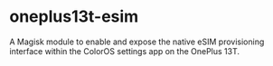 # oneplus13t-esim
A Magisk module to enable and expose the native eSIM provisioning interface within the ColorOS settings app on the OnePlus 13T.
